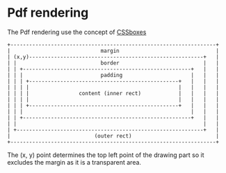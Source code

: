 # Pdf rendering
The Pdf rendering use the concept of [CSSboxes](http://www.w3schools.com/css/css_boxmodel.asp)
```
+------------------------------------------------------------------+
|                             margin                               |
| (x,y)--------------------------------------------------------+   |
| |                           border                           |   |
| | +------------------------------------------------------+   |   |
| | |                         padding                      |   |   |
| | | +------------------------------------------------+   |   |   |
| | | |                                                |   |   |   |
| | | |                content (inner rect)            |   |   |   |
| | | |                                                |   |   |   |
| | | +------------------------------------------------+   |   |   |
| | |                                                      |   |   |
| | +------------------------------------------------------+   |   |
| |                                                            |   |
| +------------------------------------------------------------+   |
|                           (outer rect)                           |
+------------------------------------------------------------------+
```
The (x, y) point determines the top left point of the drawing part so it
excludes the margin as it is a transparent area.
